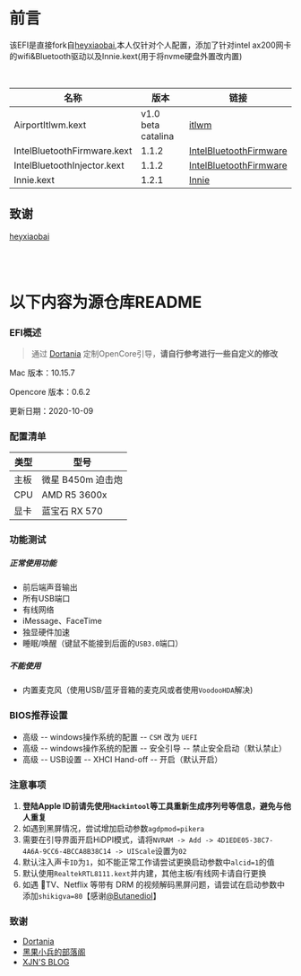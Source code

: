 # 前言

该EFI是直接fork自[heyxiaobai](https://github.com/heyxiaobai/MSI-B450m-MORTAR-Hackintosh),本人仅针对个人配置，添加了针对intel ax200网卡的wifi&Bluetooth驱动以及Innie.kext(用于将nvme硬盘外置改内置)

<br>

| 名称                        | 版本               | 链接                                                         |
| --------------------------- | ------------------ | ------------------------------------------------------------ |
| AirportItlwm.kext           | v1.0 beta catalina | [itlwm](https://github.com/OpenIntelWireless/itlwm)          |
| IntelBluetoothFirmware.kext | 1.1.2              | [IntelBluetoothFirmware](https://github.com/OpenIntelWireless/IntelBluetoothFirmware) |
| IntelBluetoothInjector.kext | 1.1.2              | [IntelBluetoothFirmware](https://github.com/OpenIntelWireless/IntelBluetoothFirmware) |
| Innie.kext                  | 1.2.1              | [Innie](https://github.com/cdf/Innie)                        |

## 致谢

[heyxiaobai](https://github.com/heyxiaobai/MSI-B450m-MORTAR-Hackintosh)

<br>

<br>



# 以下内容为源仓库README

### EFI概述

> 通过 [Dortania](https://dortania.github.io/OpenCore-Desktop-Guide/AMD/zen.html) 定制OpenCore引导，**请自行参考进行一些自定义的修改**
>

Mac 版本：10.15.7

Opencore 版本：0.6.2

更新日期：2020-10-09



### 配置清单

| 类型 | 型号              |
| ---- | ----------------- |
| 主板 | 微星 B450m 迫击炮 |
| CPU  | AMD R5 3600x      |
| 显卡 | 蓝宝石 RX 570     |



### 功能测试

##### 正常使用功能

* 前后端声音输出
* 所有USB端口
* 有线网络
* iMessage、FaceTime
* 独显硬件加速
* 睡眠/唤醒（键鼠不能接到后面的`USB3.0`端口）

##### 不能使用

* 内置麦克风（使用USB/蓝牙音箱的麦克风或者使用`VoodooHDA`解决)



### BIOS推荐设置

* 高级 -- windows操作系统的配置 -- `CSM` 改为 `UEFI`
* 高级 -- windows操作系统的配置 -- 安全引导 -- 禁止安全启动（默认禁止）
* 高级 -- USB设置 -- XHCI Hand-off -- 开启（默认开启）



### 注意事项

1. **登陆Apple ID前请先使用`Hackintool`等工具重新生成序列号等信息，避免与他人重复**
2. 如遇到黑屏情况，尝试增加启动参数`agdpmod=pikera`
3. 需要在引导界面开启HiDPI模式，请将`NVRAM -> Add -> 4D1EDE05-38C7-4A6A-9CC6-4BCCA8B38C14 -> UIScale`设置为`02`
4. 默认注入声卡`ID`为`1`，如不能正常工作请尝试更换启动参数中`alcid=1`的值
5. 默认使用`RealtekRTL8111.kext`并内建，其他主板/有线网卡请自行更换
6. 如遇 TV、Netflix 等带有 DRM 的视频解码黑屏问题，请尝试在启动参数中添加`shikigva=80`【感谢[@Butanediol](https://github.com/Butanediol)】



### 致谢

* [Dortania](https://dortania.github.io/OpenCore-Install-Guide/AMD/zen.html)
* [黑果小兵的部落阁](https://blog.daliansky.net)
* [XJN'S BLOG](https://blog.xjn819.com)
